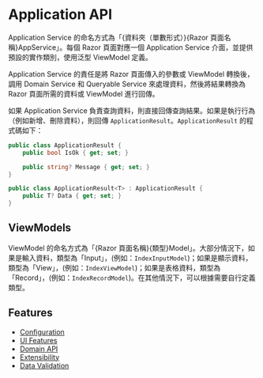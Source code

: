 # Application API

Application Service 的命名方式為「{資料夾（單數形式）}{Razor 頁面名稱}AppService」。每個 Razor 頁面對應一個 Application Service 介面，並提供預設的實作類別，使用泛型 ViewModel 定義。

Application Service 的責任是將 Razor 頁面傳入的參數或 ViewModel 轉換後，調用 Domain Service 和 Queryable Service 來處理資料，然後將結果轉換為 Razor 頁面所需的資料或 ViewModel 進行回傳。

如果 Application Service 負責查詢資料，則直接回傳查詢結果。如果是執行行為（例如新增、刪除資料），則回傳 `ApplicationResult`。`ApplicationResult` 的程式碼如下：

```csharp
public class ApplicationResult {
    public bool IsOk { get; set; }

    public string? Message { get; set; }
}

public class ApplicationResult<T> : ApplicationResult {
    public T? Data { get; set; }
}
```

## ViewModels
ViewModel 的命名方式為「{Razor 頁面名稱}{類型}Model」。大部分情況下，如果是輸入資料，類型為「Input」，(例如：`IndexInputModel`)；如果是顯示資料，類型為「View」，(例如：`IndexViewModel`)；如果是表格資料，類型為「Record」，(例如：`IndexRecordModel`)。在其他情況下，可以根據需要自行定義類型。

## Features
* [Configuration](./Configuration.md)
* [UI Features](./UI_Features.md)
* [Domain API](./Domain_API.md)
* [Extensibility](./Extensibility.md)
* [Data Validation](./Data_Validation.md)
